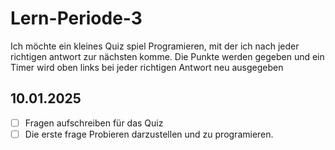 # Lern-Periode-3

Ich möchte ein kleines Quiz spiel Programieren, mit der ich nach jeder richtigen antwort zur nächsten komme. Die Punkte werden gegeben und ein Timer wird oben links bei jeder richtigen Antwort neu ausgegeben

## 10.01.2025
- [ ] Fragen aufschreiben für das Quiz
- [ ] Die erste frage Probieren darzustellen und zu programieren.
